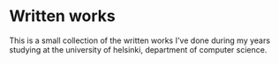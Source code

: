 # Written works

This is a small collection of the written works I've done during my years studying at the university of helsinki, department of computer science.
